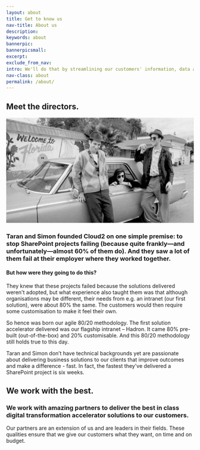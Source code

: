```yaml
---
layout: about
title: Get to know us
nav-title: About us
description:
keywords: about
bannerpic: 
bannerpicsmall: 
excerpt:
exclude_from_nav:
intro: We'll do that by streamlining our customers' information, data and processes into one end-to-end digital workspace which accelerates our customers decision making, helping them achieve their efficiency targets and boosting their productivity. We couple our deep understanding of our customers' markets and a passion for their success, we get them going in weeks not years.
nav-class: about
permalink: /about/
---
```


## Meet the directors.

![temp](/images/cool-dudes.png "Taran and Simon")

### Taran and Simon founded Cloud2 on one simple premise: to stop SharePoint projects failing (because quite frankly—and unfortunately—almost 60% of them do). And they saw a lot of them fail at their employer where they worked together.

#### But how were they going to do this? 

They knew that these projects failed because the solutions delivered weren't adopted, but what experience also taught them was that although organisations may be different, their needs from e.g. an intranet (our first solution), were about 80% the same. The customers would then require some customisation to make it feel their own. 

So hence was born our agile 80/20 methodology. The first solution accelerator delivered was our flagship intranet – Hadron.  It came 80% pre-built (out-of-the-box) and 20% customisable.  And this 80/20 methodology still holds true to this day. 

Taran and Simon don’t have technical backgrounds yet are passionate about delivering business solutions to our clients that improve outcomes and make a difference - fast. In fact, the fastest they've delivered a SharePoint project is six weeks.

## We work with the best.

### We work with amazing partners to deliver the best in class digital transformation accelerator solutions to our customers.

Our partners are an extension of us and are leaders in their fields. These qualities ensure that we give our customers what they want, on time and on budget.
